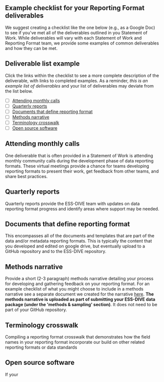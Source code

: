 ## Example checklist for your Reporting Format deliverables

We suggest creating a checklist like the one below (e.g., as a Google Doc) to see if you've met all of the deliverables outlined in you Statement of Work. While deliverables will vary with each Statement of Work and Reporting Format team, we provide some examples of common deliverables and how they can be met.

## Deliverable list example  
Click the links within the checklist to see a more complete description of the deliverable, with links to completed examples. As a reminder, *this is an example list of deliverables* and your list of deliverables may deviate from the list below.

- [ ] [Attending monthly calls](#attending-monthly-calls)  
- [ ] [Quarterly reports](#quarterly-reports)  
- [ ] [Documents that define reporting format](#documents-that-define-reporting-format)  
- [ ] [Methods narrative](#methods-narrative)   
- [ ] [Terminology crosswalk](#terminology-crosswalk)  
- [ ] [Open source software](#open-source-software)  

## Attending monthly calls  
One deliverable that is often provided in a Statement of Work is attending monthly community calls during the development phase of data reporting formats.  These virtual meetings provide a chance for teams developing reporting formats to present their work, get feedback from other teams, and share best practices.  

## Quarterly reports  
Quarterly reports provide the ESS-DIVE team with updates on data reporting format progress and identify areas where support may be needed.

## Documents that define reporting format  
This encompasses all of the documents and templates that are part of the data and/or metadata reporting formats.  This is typically the content that you developed and edited on google drive, but eventually upload to a GitHub repository and to the ESS-DIVE repository.

## Methods narrative  
Provide a short (2-3 paragraph) methods narrative detailing your process for developing and gathering feedback on your reporting format.  For an example checklist of what you might choose to include in a methods narrative see a separate document we created for the narrative [here](template_for_methods_narrative.md). **The methods narrative is uploaded as part of submitting your ESS-DIVE data package (under the 'methods & sampling' section)**. It does not need to be part of your GitHub repository. 

## Terminology crosswalk  
Compiling a reporting format crosswalk that demonstrates how the field names in your reporting format incorporate our build on other related reporting formats or data standards  

## Open source software  
If your